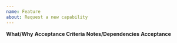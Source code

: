```yaml
---
name: Feature
about: Request a new capability
---
```


**What/Why**
**Acceptance Criteria**
**Notes/Dependencies**
**Acceptance**
